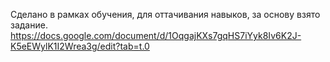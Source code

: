 Сделано в рамках обучения, для оттачивания навыков, за основу взято задание.
https://docs.google.com/document/d/1OqgajKXs7gqHS7iYyk8Iv6K2J-K5eEWylK1I2Wrea3g/edit?tab=t.0
